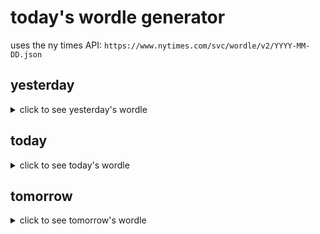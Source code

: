 # today's wordle generator

uses the ny times API: `https://www.nytimes.com/svc/wordle/v2/YYYY-MM-DD.json`

## yesterday

<details>
    <summary>click to see yesterday's wordle</summary>

    touch

</details>

## today

<details>
    <summary>click to see today's wordle</summary>

    slope

</details>

## tomorrow

<details>
    <summary>click to see tomorrow's wordle</summary>

    grace

</details>
